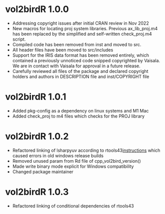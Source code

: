 # vol2birdR 1.0.0
* Addressing copyright issues after initial CRAN review in Nov 2022
* New macros for locating proj system libraries. Previous ax_lib_proj.m4 has been replaced by
  the simplified and self-written check_proj.m4 script.
* Compiled code has been removed from inst and moved to src.
* All header files have been moved to src/includes
* Support for the IRIS data format has been removed entirely, which contained a previously
  unnoticed code snipped copyrighted by Vaisala. We are in contact with Vaisala for approval in 
  a future release.
* Carefully reviewed all files of the package and declared copyright holders and authors in
  DESCRIPTION file and inst/COPYRIGHT file
# vol2birdR 1.0.1
* Added pkg-config as a dependency on linux systems and M1 Mac
* Added check_proj to m4 files which checks for the PROJ library
# vol2birdR 1.0.2
* Refactored linking of lsharpyuv according to rtools43[instructions](https://cran.r-project.org/bin/windows/Rtools/rtools43/news.html) which caused errors in old windows release builds
* Removed unused param from Rd file of cpp_vol2bird_version()
* Made write binary mode explicit for Windows compatibility
* Changed package maintainer
# vol2birdR 1.0.3
* Refactored linking of conditional dependencies of rtools43